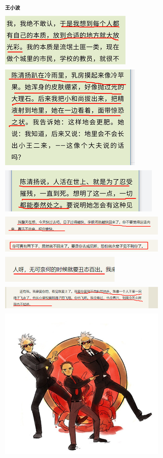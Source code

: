 ### 王小波

![](https://github.com/zyl-fun/pic/blob/master/%E4%BC%81%E4%B8%9A%E5%BE%AE%E4%BF%A1%E6%88%AA%E5%9B%BE_20200724142823.png?raw=true)

![](https://github.com/zyl-fun/pic/blob/master/%E4%BC%81%E4%B8%9A%E5%BE%AE%E4%BF%A1%E6%88%AA%E5%9B%BE_20200724144437.png?raw=true)

![](https://github.com/zyl-fun/pic/blob/master/%E4%BC%81%E4%B8%9A%E5%BE%AE%E4%BF%A1%E6%88%AA%E5%9B%BE_20200724152500.png?raw=true)

![image-20200728202751440](%E5%9B%BE%E7%89%87/image-20200728202751440.png)

![image-20200728203109701](%E5%9B%BE%E7%89%87/image-20200728203109701.png)

![image-20200728203204373](%E5%9B%BE%E7%89%87/image-20200728203204373.png)



![image-20200728203514429](%E5%9B%BE%E7%89%87/image-20200728203514429.png)



![image-20200728203557217](%E5%9B%BE%E7%89%87/image-20200728203557217.png)


